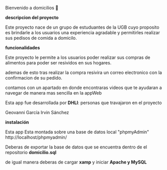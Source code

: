 Bienvenido a domicilios 👋

**descripcion del proyecto**

Este proyecto nace de un grupo de estuduantes de la UGB cuyo proposito es brindarle a los usuarios
una experiencia agradable y permitirles realizar sus pedisos de comida a domicilo.

**funcionalidades**

Este proyecto le permite a los usuarios poder realizar sus compras de alimentos para poder ser resividos en sus hogares.

ademas de esto tras realizar la compra resivira un correo electronico con la confirmacion de su pedido.

contamos con un apartado en donde encontraras videos que te ayudaran a navegar de manera mas sencilla en la appWeb

Esta app fue desarrollada por **DHLI**:
personas que travajaron en el proyecto

Geovanni García
Irvin Sánchez



**instalación**

Esta app Esta montada sobre una base de datos local "phpmyAdmin"
http://localhost/phpmyadmin/ 

Deberas de exportar la base de datos que se encuentra dentro de el repositorio **domicilio.sql**

de igual manera deberas de cargar **xamp** y iniciar **Apache y MySQL**






